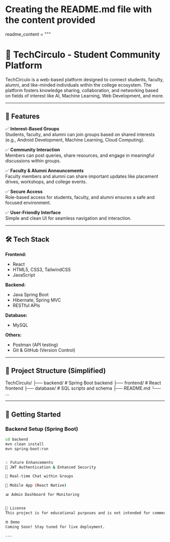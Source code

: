 # Creating the README.md file with the content provided

readme_content = """
# 🧩 TechCirculo - Student Community Platform

TechCirculo is a web-based platform designed to connect students, faculty, alumni, and like-minded individuals within the college ecosystem. The platform fosters knowledge sharing, collaboration, and networking based on fields of interest like AI, Machine Learning, Web Development, and more.

---

## 🚀 Features

✅ **Interest-Based Groups**  
Students, faculty, and alumni can join groups based on shared interests (e.g., Android Development, Machine Learning, Cloud Computing).  

✅ **Community Interaction**  
Members can post queries, share resources, and engage in meaningful discussions within groups.  

✅ **Faculty & Alumni Announcements**  
Faculty members and alumni can share important updates like placement drives, workshops, and college events.  

✅ **Secure Access**  
Role-based access for students, faculty, and alumni ensures a safe and focused environment.  

✅ **User-Friendly Interface**  
Simple and clean UI for seamless navigation and interaction.

---

## 🛠 Tech Stack

**Frontend:**  
- React  
- HTML5, CSS3, TailwindCSS  
- JavaScript  

**Backend:**  
- Java Spring Boot  
- Hibernate, Spring MVC  
- RESTful APIs  

**Database:**  
- MySQL  

**Others:**  
- Postman (API testing)  
- Git & GitHub (Version Control)  

---

## 📂 Project Structure (Simplified)
TechCirculo/
├── backend/ # Spring Boot backend
├── frontend/ # React frontend
├── database/ # SQL scripts and schema
├── README.md
└── ...




---

## 🏁 Getting Started

### Backend Setup (Spring Boot)

```bash
cd backend
mvn clean install
mvn spring-boot:run


💡 Future Enhancements
🔐 JWT Authentication & Enhanced Security

📨 Real-time Chat within Groups

📱 Mobile App (React Native)

📊 Admin Dashboard for Monitoring


📃 License
This project is for educational purposes and is not intended for commercial use.

🌐 Demo
Coming Soon! Stay tuned for live deployment.

---

